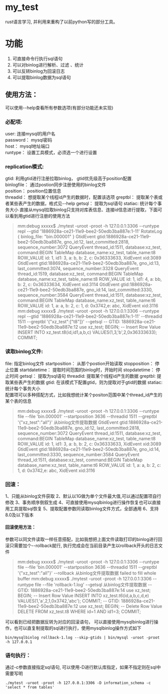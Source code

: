 
# my_test  
  
rust语言学习, 并利用来重构了以前python写的部分工具。  
  
  
# 功能  
  
 1. 可直接命令行执行sql语句  
 2. 可以对binlog进行解析、过滤 、统计  
 3. 可以反转binlog为回滚日志   
 4. 可以提取binlog数据为sql语句   
  
  
## 使用方法：  
可以使用--help查看所有参数选项(有部分功能还未实现)  
  
### 必配项:   
   user: 连接mysql的用户名   
   password： mysql密码   
   host： mysql地址端口   
   runtype： 设置工具模式，必须选一个进行设置  
  
###	replication模式:    
   gtid: 利用gtid进行注册拉取binlog， gtid优先级高于position配置   
   binlogfile： 通过postion同步注册使用的binlog文件   
   position： position位置信息  
   threadid： 想提取某个线程id产生的数据时，配置该选项 
   greptbl： 提取某个表或者某些表产生的数据，格式见--help 
   getsql： 提取为sql语句 
   statiac: 统计每个事务大小 
   直接从mysql拉取binlog只支持对库表信息、连接id信息进行提取，下面可以看到用gtid进行注册的使用方法

> mm:debug xxxxx$ ./mytest -uroot -proot -h 127.0.0.1:3306 --runtype repl --gtid '1886928a-ce21-11e9-bee2-50edb3ba887e:1-11' 
RotateLog { binlog_file: "bin.000001" }
GtidEvent     gtid:1886928a-ce21-11e9-bee2-50edb3ba887e, gno_id:12, last_committed:2818, sequence_number:3072
QueryEvent    thread_id:1511, database:xz_test, command:BEGIN
TableMap      database_name:xz_test, table_name:t8
ROW_VALUE
              id: 1, id1: 3, a: b, b: 2, c: 0x36333633,
XidEvent      xid:3089
GtidEvent     gtid:1886928a-ce21-11e9-bee2-50edb3ba887e, gno_id:13, last_committed:3074, sequence_number:3328
QueryEvent    thread_id:1519, database:xz_test, command:BEGIN
TableMap      database_name:xz_test, table_name:t8
ROW_VALUE
              id: 1, id1: 4, a: bb, b: 2, c: 0x36333634,
XidEvent      xid:3114
GtidEvent     gtid:1886928a-ce21-11e9-bee2-50edb3ba887e, gno_id:14, last_committed:3330, sequence_number:3584
QueryEvent    thread_id:1511, database:xz_test, command:BEGIN
TableMap      database_name:xz_test, table_name:t6
ROW_VALUE
              id: 1, a: a, b: 2, c: 1, d: 0x3742,e: abc, 
XidEvent      xid:3116
mm:debug xxxxx$ ./mytest -uroot -proot -h 127.0.0.1:3306 --runtype repl --gtid '1886928a-ce21-11e9-bee2-50edb3ba887e:1-11' --threadid 1511 --greptbl '{"xz_test":["t8"]}' --getsql
-- GTID: 1886928a-ce21-11e9-bee2-50edb3ba887e:12
use xz_test;
BEGIN;
-- Insert Row Value
INSERT INTO xz_test.t8(id,id1,a,b,c) VALUES(1,3,'b',2,0x36333633);
COMMIT;

   
###	读取binlog文件:  
   file: 指定binlog文件 
   startposition： 从那个postion开始读取 
   stopposition： 停止位置 
   startdatetime： 提取时间范围的binlog时，开始时间 
   stopdatetime： 停止时间 
   getsql： 提取为sql语句 
   threadid: 提取某个线程id产生的数据 
   greptbl: 提取某些表产生的数据 
   gtid: 在该模式下配置gtid，则为提取对于gtid的数据 
   statiac: 统计每个事务大小  
   配置项可以多种搭配方式，比如我想统计某个positon范围中某个thread_id产生的某个表的信息
   

> mm:debug xxxxx$ ./mytest -uroot -proot -h 127.0.0.1:3306 --runtype file --file 'bin.000001' --startposition 3636 --threadid 1511 --greptbl '{"xz_test":"all"}'
从binlog文件提取数据
GtidEvent     gtid:1886928a-ce21-11e9-bee2-50edb3ba887e, gno_id:12, last_committed:2818, sequence_number:3072
QueryEvent    thread_id:1511, database:xz_test, command:BEGIN
TableMap      database_name:xz_test, table_name:t8
ROW_VALUE
              id: 1, id1: 3, a: b, b: 2, c: 0x36333633,
XidEvent      xid:3089
GtidEvent     gtid:1886928a-ce21-11e9-bee2-50edb3ba887e, gno_id:14, last_committed:3330, sequence_number:3584
QueryEvent    thread_id:1511, database:xz_test, command:BEGIN
TableMap      database_name:xz_test, table_name:t6
ROW_VALUE
              id: 1, a: a, b: 2, c: 1, d: 0x3742,e: abc, 
XidEvent      xid:3116

###	回滚：  
   1、只能从binlog文件获取
   2、默认以1G做为单个文件最大值,可以通过配置项自行修改
   3、事务顺序倒叙生成
   4、可直接使用mysqlbinlog进行操作恢复也可以直接用工具提取sql恢复
   5、提取配置参数同读取binlog文件方式，全部通用
   6、支持8.0及以下版本 
   ####	回滚使用方法：
   参数可以同文件读取一样任意搭配，比如我想把上面文件读取打印的binlog进行回滚只需要加个--rollback就行, 执行完成会在当前目录产生以rollback开头的日志文件

> mm:debug xxxxx$ ./mytest -uroot -proot -h 127.0.0.1:3306 --runtype file --file 'bin.000001' --startposition 3636 --threadid 1511 --greptbl '{"xz_test":"all"}' --rollback
从binlog文件提取数据
failed to fill whole buffer
mm:debug xxxxx$ ./mytest -uroot -proot -h 127.0.0.1:3306 --runtype file --file 'rollback-1.log' --getsql 
从binlog文件提取数据
-- GTID: 1886928a-ce21-11e9-bee2-50edb3ba887e:14
use xz_test;
BEGIN;
-- Insert Row Value
INSERT INTO xz_test.t6(id,a,b,c,d,e) VALUES(1,'a',2,1,0x3742,'abc');
COMMIT;
-- GTID: 1886928a-ce21-11e9-bee2-50edb3ba887e:12
use xz_test;
BEGIN;
-- Delete Row Value
DELETE FROM xz_test.t8  WHERE id=1 AND id1=3;
COMMIT;

可以看到已经把数据反转为对应的回滚语句， 可以直接使用mysqlbinlog进行操作，也可以直复制提取的sql进行执行，使用mysqlbinlog操作方式如下
	
	bin/mysqlbinlog rollback-1.log --skip-gtids | bin/mysql -uroot -proot -h 127.0.0.1
   
     
### 语句执行：  
通过-c参数直接指定sql语句, 可以使用-D进行默认库指定，如果不指定则在sql中需要写明

	./mytest -uroot -proot -h 127.0.0.1:3306 -D information_schema -c 'select * from tables'

